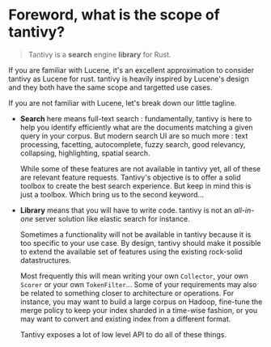 # Foreword, what is the scope of tantivy?

> Tantivy is a **search** engine **library** for Rust.

If you are familiar with Lucene, it's an excellent approximation to consider tantivy as Lucene for rust. tantivy is heavily inspired by Lucene's design and
they both have the same scope and targetted use cases.

If you are not familiar with Lucene, let's break down our little tagline.

- **Search** here means full-text search : fundamentally, tantivy is here to help you
identify efficiently what are the documents matching a given query in your corpus.
But modern search UI are so much more : text processing, facetting, autocomplete, fuzzy search, good
relevancy, collapsing, highlighting, spatial search.

  While some of these features are not available in tantivy yet, all of these are relevant
  feature requests. Tantivy's objective is to offer a solid toolbox to create the best search
  experience. But keep in mind this is just a toolbox.
  Which bring us to the second keyword...

- **Library** means that you will have to write code. tantivy is not an *all-in-one* server solution like elastic search for instance.

  Sometimes a functionality will not be available in tantivy because it is too
  specific to your use case. By design, tantivy should make it possible to extend
  the available set of features using the existing rock-solid datastructures.

  Most frequently this will mean writing your own `Collector`, your own `Scorer` or your own
  `TokenFilter`... Some of your requirements may also be related to
  something closer to architecture or operations. For instance, you may
  want to build a large corpus on Hadoop, fine-tune the merge policy to keep your
  index sharded in a time-wise fashion, or you may want to convert and existing
  index from a different format.

  Tantivy exposes a lot of low level API to do all of these things.
  